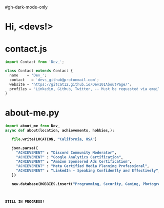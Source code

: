 #gh-dark-mode-only
# <strong align="center"> Hi, \<devs!> </strong>
# contact<strong>.js</strong>
```js
import Contact from 'Dev_';

class Contact extends Contact {
  name    = 'Dev_';
  contact   = 'devs_github@protonmail.com';
  website = 'https://gitcat12.github.io/Dev101AboutPage/';
  profiles = 'Linkedin, Github, Twitter, -- Must be requested via email'
}
```


# about-me.<strong>py<strong>
```py
import about_me from Dev_
async def about(location, achievements, hobbies,):

   file.write(LOCATION, "California, USA")

   json.parse({
     "ACHIEVEMENT" : "Discord Community Moderator",
     "ACHIEVEMENT" : "Google Analytics Certification",
     "ACHIEVEMENT" : "Amazon Sponsered Ads Certification",
     "ACHIEVEMENT" : "Meta Certified Media Planning Professional",
     "ACHIEVEMENT" : "LinkedIn - Speaking Confidently and Effectively",
   })

   new.database(HOBBIES.insert("Programming, Security, Gaming, Photography, Star Wars, Music"))

   


 ```

 ```STILL IN PROGRESS!```
